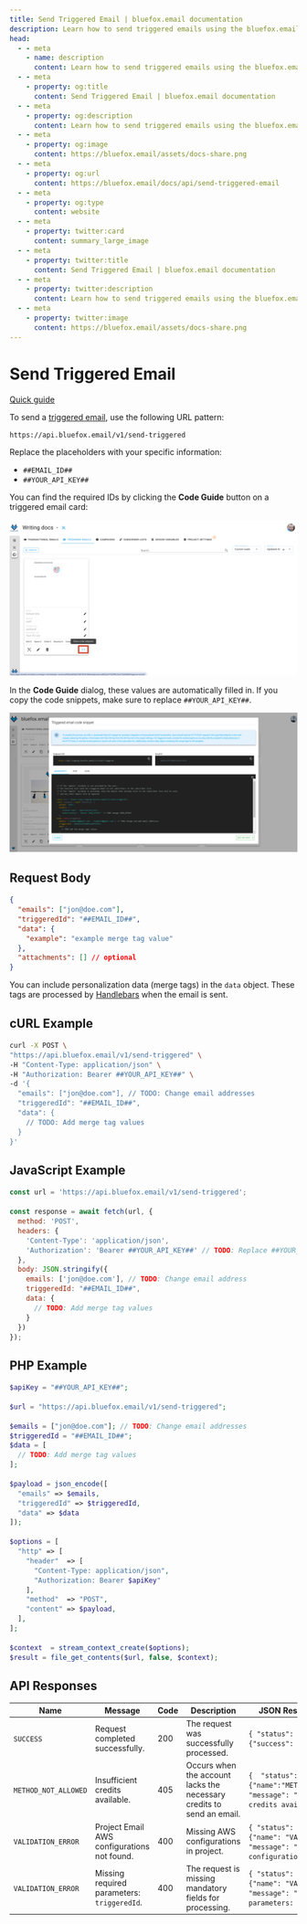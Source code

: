 ```yaml
---
title: Send Triggered Email | bluefox.email documentation
description: Learn how to send triggered emails using the bluefox.email API. Follow the integration guide, use the provided code snippets, and personalize emails with merge tags.
head:
  - - meta
    - name: description
      content: Learn how to send triggered emails using the bluefox.email API. Follow the integration guide, use the provided code snippets, and personalize emails with merge tags.
  - - meta
    - property: og:title
      content: Send Triggered Email | bluefox.email documentation
  - - meta
    - property: og:description
      content: Learn how to send triggered emails using the bluefox.email API. Follow the integration guide, use the provided code snippets, and personalize emails with merge tags.
  - - meta
    - property: og:image
      content: https://bluefox.email/assets/docs-share.png
  - - meta
    - property: og:url
      content: https://bluefox.email/docs/api/send-triggered-email
  - - meta
    - property: og:type
      content: website
  - - meta
    - property: twitter:card
      content: summary_large_image
  - - meta
    - property: twitter:title
      content: Send Triggered Email | bluefox.email documentation
  - - meta
    - property: twitter:description
      content: Learn how to send triggered emails using the bluefox.email API. Follow the integration guide, use the provided code snippets, and personalize emails with merge tags.
  - - meta
    - property: twitter:image
      content: https://bluefox.email/assets/docs-share.png
---
```


# Send Triggered Email
[Quick guide](/docs/projects/triggered-emails.html#triggered-email-integration)

To send a [triggered email](/docs/projects/triggered-emails), use the following URL pattern:

```
https://api.bluefox.email/v1/send-triggered
```

Replace the placeholders with your specific information:
- `##EMAIL_ID##`
- `##YOUR_API_KEY##`

You can find the required IDs by clicking the **Code Guide** button on a triggered email card:

![Screenshot of the highlighted code guide button on a triggered email card.](./triggered-code-guide-button.webp)

In the **Code Guide** dialog, these values are automatically filled in. If you copy the code snippets, make sure to replace `##YOUR_API_KEY##`.

![Screenshot of a code guide dialog for a triggered email](./triggered-code-guide-dialog.webp)

## Request Body
```json
{
  "emails": ["jon@doe.com"],
  "triggeredId": "##EMAIL_ID##",
  "data": {
    "example": "example merge tag value"
  },
  "attachments": [] // optional  
}
```

You can include personalization data (merge tags) in the `data` object. These tags are processed by [Handlebars](https://handlebarsjs.com/) when the email is sent.

## cURL Example
```bash
curl -X POST \
"https://api.bluefox.email/v1/send-triggered" \
-H "Content-Type: application/json" \
-H "Authorization: Bearer ##YOUR_API_KEY##" \
-d '{
  "emails": ["jon@doe.com"], // TODO: Change email addresses
  "triggeredId": "##EMAIL_ID##",
  "data": {
    // TODO: Add merge tag values
  }
}'
```

## JavaScript Example
```javascript
const url = 'https://api.bluefox.email/v1/send-triggered';

const response = await fetch(url, {
  method: 'POST',
  headers: {
    'Content-Type': 'application/json',
    'Authorization': 'Bearer ##YOUR_API_KEY##' // TODO: Replace ##YOUR_API_KEY##
  },
  body: JSON.stringify({
    emails: ['jon@doe.com'], // TODO: Change email address
    triggeredId: "##EMAIL_ID##",
    data: {
      // TODO: Add merge tag values
    }
  })
});
```

## PHP Example
```php
$apiKey = "##YOUR_API_KEY##";

$url = "https://api.bluefox.email/v1/send-triggered";

$emails = ["jon@doe.com"]; // TODO: Change email addresses
$triggeredId = "##EMAIL_ID##";
$data = [
  // TODO: Add merge tag values
];

$payload = json_encode([
  "emails" => $emails,
  "triggeredId" => $triggeredId,
  "data" => $data
]);

$options = [
  "http" => [
    "header"  => [
      "Content-Type: application/json",
      "Authorization: Bearer $apiKey"
    ],
    "method"  => "POST",
    "content" => $payload,
  ],
];

$context  = stream_context_create($options);
$result = file_get_contents($url, false, $context);
```


## API Responses

| Name          | Message                                           | Code | Description                                            | JSON Response Example |
|---------------------|---------------------------------------------------|------|--------------------------------------------------------|-----------------------|
| `SUCCESS` | Request completed successfully.                             | 200  | The request was successfully processed. | ```{ "status": 200 , "result": {"success": true} } ``` |
| `METHOD_NOT_ALLOWED` | Insufficient credits available.                  | 405  | Occurs when the account lacks the necessary credits to send an email. | ```{  "status": 405, "error": {"name":"METHOD_NOT_ALLOWED", "message": "Insufficient credits available."} } ``` |
| `VALIDATION_ERROR`   | Project Email AWS configurations not found.      | 400  | Missing AWS configurations in project.                | ```{ "status": 400, "error": {"name": "VALIDATION_ERROR", "message": "Project Email AWS configurations not found."} } ``` |
| `VALIDATION_ERROR`   | Missing required parameters: `triggeredId`.      | 400  | The request is missing mandatory fields for processing. | ```{ "status": 400, "error": {"name": "VALIDATION_ERROR", "message": "Missing required parameters: triggeredId."}  } ``` |

